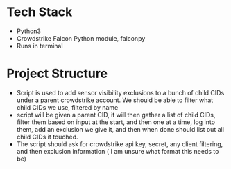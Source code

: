 # Tech Stack
 - Python3
 - Crowdstrike Falcon Python module, falconpy
 - Runs in terminal

# Project Structure
 - Script is used to add sensor visibility exclusions to a bunch of child CIDs under a parent crowdstrike account. We should be able to filter what child CIDs we use, filtered by name
 - script will be given a parent CID, it will then gather a list of child CIDs, filter them based on input at the start, and then one at a time, log into them, add an exclusion we give it, and then when done should list out all child CIDs it touched. 
 - The script should ask for crowdstrike api key, secret, any client filtering, and then exclusion information ( I am unsure what format this needs to be)
